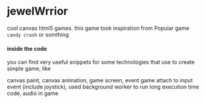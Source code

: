 jewelWrrior
===========

cool canvas html5 games.
this game took inspiration from Popular game `candy crash` or somthing

#### inside the code
you can find very useful snippets for some technologies that use to create simple game, like

canvas paint,
canvas animation,
game screen,
event game attach to input event (include joystick),
used background worker to run long execution time code,
audio in game


